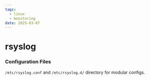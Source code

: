 ```yaml
---
tags:
  - linux
  - monitoring
date: 2025-03-07
---
```

# rsyslog

### Configuration Files
`/etc/rsyslog.conf` and `/etc/rsyslog.d/` directory for modular configs.
